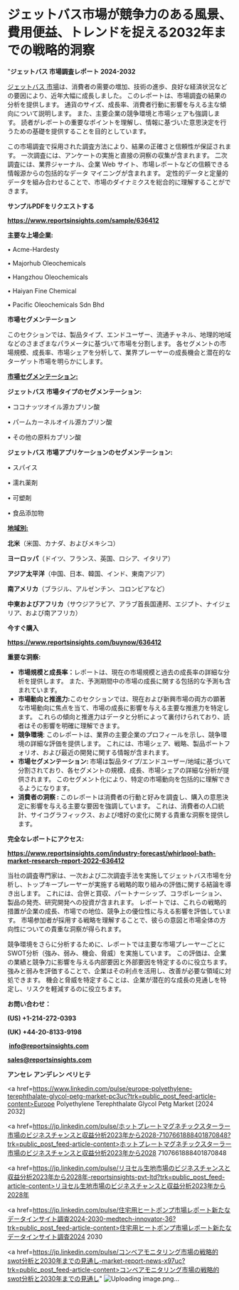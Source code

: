 # ジェットバス市場が競争力のある風景、費用便益、トレンドを捉える2032年までの戦略的洞察

 "<strong>ジェットバス 市場調査レポート 2024-2032</strong>

<a href=https://www.reportsinsights.com/sample/636412>ジェットバス 市場</a>は、消費者の需要の増加、技術の進歩、良好な経済状況などの要因により、近年大幅に成長しました。 このレポートは、市場調査の結果の分析を提供します。 通貨のサイズ、成長率、消費者行動に影響を与える主な傾向について説明します。 また、主要企業の競争環境と市場シェアも強調します。 読者がレポートの重要なポイントを理解し、情報に基づいた意思決定を行うための基礎を提供することを目的としています。

この市場調査で採用された調査方法により、結果の正確さと信頼性が保証されます。 一次調査には、アンケートの実施と直接の洞察の収集が含まれます。 二次調査には、業界ジャーナル、企業 Web サイト、市場レポートなどの信頼できる情報源からの包括的なデータ マイニングが含まれます。 定性的データと定量的データを組み合わせることで、市場のダイナミクスを総合的に理解することができます。

<strong><b>サンプルPDFをリクエストする</b></strong>

<a href=https://www.reportsinsights.com/sample/636412><strong><u>https://www.reportsinsights.com/sample/636412</u></strong></a>

<strong>主要な上場企業:</strong>

• Acme-Hardesty

• Majorhub Oleochemicals

• Hangzhou Oleochemicals

• Haiyan Fine Chemical

• Pacific Oleochemicals Sdn Bhd

<strong>市場セグメンテーション</strong>

このセクションでは、製品タイプ、エンドユーザー、流通チャネル、地理的地域などのさまざまなパラメータに基づいて市場を分割します。 各セグメントの市場規模、成長率、市場シェアを分析して、業界プレーヤーの成長機会と潜在的なターゲット市場を明らかにします。

<strong><u>市場セグメンテーション</u></strong><strong><u>:</u></strong>

<strong>ジェットバス 市場タイプのセグメンテーション:</strong>

• ココナッツオイル源カプリン酸

• パームカーネルオイル源カプリン酸

• その他の原料カプリン酸

<strong>ジェットバス 市場アプリケーションのセグメンテーション:</strong>

• スパイス

• 濡れ薬剤

• 可塑剤

• 食品添加物

<strong><u>地域別</u></strong><strong><u>:</u></strong>

<strong>北米</strong>（米国、カナダ、およびメキシコ）

<strong>ヨーロッパ</strong>（ドイツ、フランス、英国、ロシア、イタリア）

<strong>アジア太平洋</strong>（中国、日本、韓国、インド、東南アジア）

<strong>南アメリカ</strong>（ブラジル、アルゼンチン、コロンビアなど）

<strong>中東およびアフリカ</strong>（サウジアラビア、アラブ首長国連邦、エジプト、ナイジェリア、および南アフリカ）

<strong>今すぐ購入</strong>

<a href=https://www.reportsinsights.com/buynow/636412><strong><u>https://www.reportsinsights.com/buynow/636412</u></strong></a>

<strong>重要な洞察:</strong>
<ul>
  <li><strong>市場規模と成長率：</strong>レポートは、現在の市場規模と過去の成長率の詳細な分析を提供します。 また、予測期間中の市場の成長に関する包括的な予測も含まれています。</li>
  <li><strong>市場動向と推進力:</strong>このセクションでは、現在および新興市場の両方の顕著な市場動向に焦点を当て、市場の成長に影響を与える主要な推進力を特定します。 これらの傾向と推進力はデータと分析によって裏付けられており、読者はその影響を明確に理解できます。</li>
  <li><strong>競争環境</strong>: このレポートは、業界の主要企業のプロフィールを示し、競争環境の詳細な評価を提供します。 これには、市場シェア、戦略、製品ポートフォリオ、および最近の開発に関する情報が含まれます。</li>
  <li><strong>市場セグメンテーション: </strong>市場は製品タイプ/エンドユーザー/地域に基づいて分割されており、各セグメントの規模、成長、市場シェアの詳細な分析が提供されます。 このセグメント化により、特定の市場動向を包括的に理解できるようになります。</li>
  <li><strong>消費者の洞察 : </strong>このレポートは消費者の行動と好みを調査し、購入の意思決定に影響を与える主要な要因を強調しています。 これは、消費者の人口統計、サイコグラフィックス、および嗜好の変化に関する貴重な洞察を提供します。</li>
</ul>
<strong>完全なレポートにアクセス:</strong>

<a href=https://www.reportsinsights.com/industry-forecast/whirlpool-bath-market-research-report-2022-636412><strong><u><b>https://www.reportsinsights.com/industry-forecast/whirlpool-bath-market-research-report-2022-636412</b></u></strong></a>

当社の調査専門家は、一次および二次調査手法を実施してジェットバス市場を分析し、トップキープレーヤーが実施する戦略的取り組みの評価に関する結論を導き出します。 これには、合併と買収、パートナーシップ、コラボレーション、製品の発売、研究開発への投資が含まれます。 レポートでは、これらの戦略的措置が企業の成長、市場での地位、競争上の優位性に与える影響を評価しています。 市場参加者が採用する戦略を理解することで、彼らの意図と市場全体の方向性についての貴重な洞察が得られます。

競争環境をさらに分析するために、レポートでは主要な市場プレーヤーごとにSWOT分析（強み、弱み、機会、脅威）を実施しています。 この評価は、企業の業績と競争力に影響を与える内部要因と外部要因を特定するのに役立ちます。 強みと弱みを評価することで、企業はその利点を活用し、改善が必要な領域に対処できます。 機会と脅威を特定することは、企業が潜在的な成長の見通しを特定し、リスクを軽減するのに役立ちます。

<strong>お問い合わせ：</strong>

<strong>(US) +1-214-272-0393</strong>

<strong>(UK) +44-20-8133-9198</strong>

<strong> </strong><a href=info@reportsinsights.com><strong><u>info@reportsinsights.com</u></strong></a>

<a href=sales@reportsinsights.com><strong><u>sales@reportsinsights.com</u></strong></a>

<strong>アンセレ アンデレン ベリヒテ</strong>

<a href=https://www.linkedin.com/pulse/europe-polyethylene-terephthalate-glycol-petg-market-pc3uc?trk=public_post_feed-article-content>Europe Polyethylene Terephthalate Glycol Petg Market [2024 2032]</a>

<a href=https://jp.linkedin.com/pulse/ホットプレートマグネチックスターラー市場のビジネスチャンスと収益分析2023年から2028-7107661888401870848?trk=public_post_feed-article-content>ホットプレートマグネチックスターラー市場のビジネスチャンスと収益分析2023年から2028 7107661888401870848</a>

<a href=https://jp.linkedin.com/pulse/リヨセル生地市場のビジネスチャンスと収益分析2023年から2028年-reportsinsights-pvt-ltd?trk=public_post_feed-article-content>リヨセル生地市場のビジネスチャンスと収益分析2023年から2028年</a>

<a href=https://jp.linkedin.com/pulse/住宅用ヒートポンプ市場レポート新たなデータインサイト調査2024-2030-medtech-innovator-36?trk=public_post_feed-article-content>住宅用ヒートポンプ市場レポート新たなデータインサイト調査2024 2030</a>

<a href=https://jp.linkedin.com/pulse/コンベアモニタリング市場の戦略的swot分析と2030年までの見通し-market-report-news-x97uc?trk=public_post_feed-article-content>コンベアモニタリング市場の戦略的swot分析と2030年までの見通し</a>"
![Uploading image.png…]()
